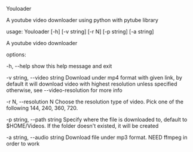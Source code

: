 Youloader

A youtube video downloader using python with pytube library

usage: Youloader [-h] [-v string] [-r N] [-p string] [-a string]


A youtube video downloader


options:

  -h,   --help                  show this help message and exit
  
  -v string,   --video string
                                Download under mp4 format with given link, by
                                default it will download video with highest resolution
                                unless specified otherwise, see --video-resolution for
                                more info
  
  -r N,     --resolution N      Choose the resolution type of video. Pick one of the following 144, 240, 
                                360, 720.
  
  -p string,   --path string
                                Specify where the file is downloaded to, default to
                                $HOME/Videos. If the folder doesn't existed, it will
                                be created
  
  -a string,    --audio string
                                Download file under mp3 format. NEED ffmpeg in order to work
